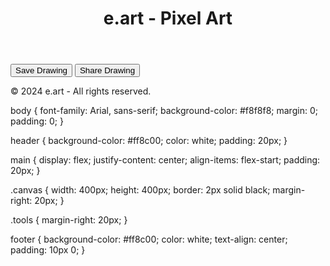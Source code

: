 <!DOCTYPE html>
<html lang="en">
<head>
  <meta charset="UTF-8">
  <meta name="viewport" content="width=device-width, initial-scale=1.0">
  <title>e.art - Pixel Art</title>
  <link rel="stylesheet" href="styles.css">
</head>
<body>
  <header>
    <h1>e.art - Pixel Art</h1>
  </header>
  <main>
    <div class="canvas">
      <!-- Pixel canvas goes here -->
    </div>
    <div class="tools">
      <!-- Drawing tools and color palette goes here -->
    </div>
    <button id="saveBtn">Save Drawing</button>
    <button id="shareBtn">Share Drawing</button>
  </main>
  <footer>
    <p>&copy; 2024 e.art - All rights reserved.</p>
  </footer>
  <script src="script.js"></script>
</body>
</html>
body {
  font-family: Arial, sans-serif;
  background-color: #f8f8f8;
  margin: 0;
  padding: 0;
}

header {
  background-color: #ff8c00;
  color: white;
  padding: 20px;
}

main {
  display: flex;
  justify-content: center;
  align-items: flex-start;
  padding: 20px;
}

.canvas {
  width: 400px;
  height: 400px;
  border: 2px solid black;
  margin-right: 20px;
}

.tools {
  margin-right: 20px;
}

footer {
  background-color: #ff8c00;
  color: white;
  text-align: center;
  padding: 10px 0;
}
